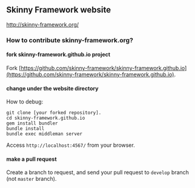 ## Skinny Framework website

http://skinny-framework.org/

### How to contribute skinny-framework.org?

#### fork skinny-framework.github.io project

Fork [https://github.com/skinny-framework/skinny-framework.github.io](https://github.com/skinny-framework/skinny-framework.github.io).

#### change under the website directory

How to debug:

```
git clone [your forked repository].
cd skinny-framework.github.io
gem install bundler
bundle install
bundle exec middleman server
```

Access `http://localhost:4567/` from your browser.

#### make a pull request

Create a branch to request, and send your pull request to `develop` branch (not `master` branch).


